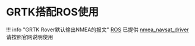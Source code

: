 # GRTK搭配ROS使用

!!! info "GRTK Rover默认输出NMEA的报文"
    [ROS](https://www.ros.org/) 已提供 [nmea_navsat_driver](http://wiki.ros.org/nmea_navsat_driver)
    请按照官网说明使用

